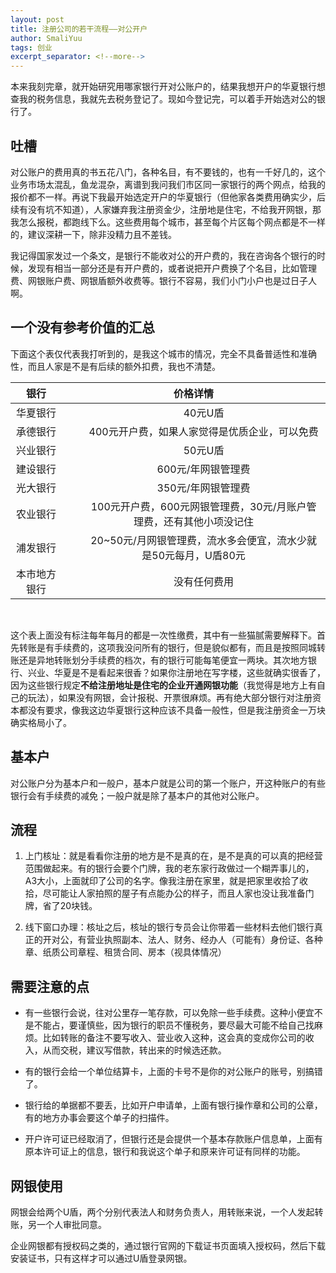 ```yaml
---
layout: post
title: 注册公司的若干流程——对公开户
author: SmaliYuu
tags: 创业
excerpt_separator: <!--more-->
---
```


本来我刻完章，就开始研究用哪家银行开对公账户的，结果我想开户的华夏银行想查我的税务信息，我就先去税务登记了。现如今登记完，可以着手开始选对公的银行了。

<!--more-->


## 吐槽

对公账户的费用真的书五花八门，各种名目，有不要钱的，也有一千好几的，这个业务市场太混乱，鱼龙混杂，离谱到我问我们市区同一家银行的两个网点，给我的报价都不一样。再说下我最开始选定开户的华夏银行（但他家各类费用确实少，后续有没有坑不知道），人家嫌弃我注册资金少，注册地是住宅，不给我开网银，那我怎么报税，都跑线下么。这些费用每个城市，甚至每个片区每个网点都是不一样的，建议深耕一下，除非没精力且不差钱。  

我记得国家发过一个条文，是银行不能收对公的开户费的，我在咨询各个银行的时候，发现有相当一部分还是有开户费的，或者说把开户费换了个名目，比如管理费、网银账户费、网银盾额外收费等。银行不容易，我们小门小户也是过日子人啊。


## 一个没有参考价值的汇总

下面这个表仅代表我打听到的，是我这个城市的情况，完全不具备普适性和准确性，而且人家是不是有后续的额外扣费，我也不清楚。  

| 银行 | 价格详情 |
| :----: | :----: |
| 华夏银行 | 　　40元U盾　　 |
| 承德银行 | 　　400元开户费，如果人家觉得是优质企业，可以免费　　 |
| 兴业银行 | 　　50元U盾　　 |
| 建设银行 | 　　600元/年网银管理费　　 |
| 光大银行 | 　　350元/年网银管理费　　 |
| 农业银行 | 　　100元开户费，600元网银管理费，30元/月账户管理费，还有其他小项没记住　　 |
| 浦发银行 | 　　20~50元/月网银管理费，流水多会便宜，流水少就是50元每月，U盾80元　　 |
| 本市地方银行 | 　　没有任何费用　　 |  
     
<br/>

这个表上面没有标注每年每月的都是一次性缴费，其中有一些猫腻需要解释下。首先转账是有手续费的，这项我没问所有的银行，但是貌似都有，而且是按照同城转账还是异地转账划分手续费的档次，有的银行可能每笔便宜一两块。其次地方银行、兴业、华夏是不是看起来很香？如果你注册地在写字楼，这些就确实很香了，因为这些银行规定**不给注册地址是住宅的企业开通网银功能**（我觉得是地方上有自己的玩法），如果没有网银，会计报税、开票很麻烦。再有绝大部分银行对注册资本都没有要求，像我这边华夏银行这种应该不具备一般性，但是我注册资金一万块确实格局小了。


## 基本户

对公账户分为基本户和一般户，基本户就是公司的第一个账户，开这种账户的有些银行会有手续费的减免；一般户就是除了基本户的其他对公账户。


## 流程

1. 上门核址：就是看看你注册的地方是不是真的在，是不是真的可以真的把经营范围做起来。有的银行会要个门牌，我的老东家行政做过一个糊弄事儿的，A3大小，上面就印了公司的名字。像我注册在家里，就是把家里收拾了收拾，尽可能让人家拍照的屋子有点能办公的样子，而且人家也没让我准备门牌，省了20块钱。  

2. 线下窗口办理：核址之后，核址的银行专员会让你带着一些材料去他们银行真正的开对公，有营业执照副本、法人、财务、经办人（可能有）身份证、各种章、纸质公司章程、租赁合同、房本（视具体情况）


## 需要注意的点

* 有一些银行会说，往对公里存一笔存款，可以免除一些手续费。这种小便宜不是不能占，要谨慎些，因为银行的职员不懂税务，要尽最大可能不给自己找麻烦。比如转账的备注不要写收入、营业收入这种，这会真的变成你公司的收入，从而交税，建议写借款，转出来的时候选还款。  

* 有的银行会给一个单位结算卡，上面的卡号不是你的对公账户的账号，别搞错了。  

* 银行给的单据都不要丢，比如开户申请单，上面有银行操作章和公司的公章，有的地方办事会要这个单子的扫描件。  

* 开户许可证已经取消了，但银行还是会提供一个基本存款账户信息单，上面有原本许可证上的信息，银行和我说这个单子和原来许可证有同样的功能。  


## 网银使用

网银会给两个U盾，两个分别代表法人和财务负责人，用转账来说，一个人发起转账，另一个人审批同意。  

企业网银都有授权码之类的，通过银行官网的下载证书页面填入授权码，然后下载安装证书，只有这样才可以通过U盾登录网银。  